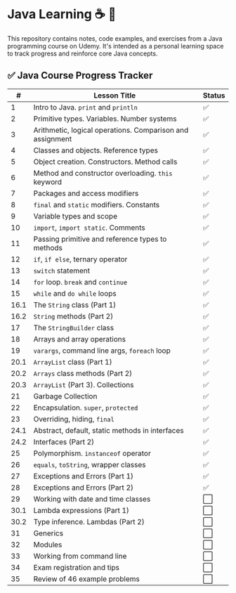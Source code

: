 # Java Learning ☕️ 🌱

This repository contains notes, code examples, and exercises from a Java programming course on Udemy. It's intended as a personal learning space to track progress and reinforce core Java concepts.

## ✅ Java Course Progress Tracker

| # | Lesson Title | Status |
|---|--------------|--------|
| 1 | Intro to Java. `print` and `println` | ✅ |
| 2 | Primitive types. Variables. Number systems | ✅ |
| 3 | Arithmetic, logical operations. Comparison and assignment | ✅ |
| 4 | Classes and objects. Reference types | ✅ |
| 5 | Object creation. Constructors. Method calls | ✅ |
| 6 | Method and constructor overloading. `this` keyword | ✅ |
| 7 | Packages and access modifiers | ✅ |
| 8 | `final` and `static` modifiers. Constants | ✅ |
| 9 | Variable types and scope | ✅ |
| 10 | `import`, `import static`. Comments | ✅ |
| 11 | Passing primitive and reference types to methods | ✅ |
| 12 | `if`, `if else`, ternary operator | ✅ |
| 13 | `switch` statement | ✅ |
| 14 | `for` loop. `break` and `continue` | ✅ |
| 15 | `while` and `do while` loops | ✅ |
| 16.1 | The `String` class (Part 1) | ✅ |
| 16.2 | `String` methods (Part 2) | ✅ |
| 17 | The `StringBuilder` class | ✅ |
| 18 | Arrays and array operations | ✅ |
| 19 | `varargs`, command line args, `foreach` loop | ✅ |
| 20.1 | `ArrayList` class (Part 1) | ✅ |
| 20.2 | `Arrays` class methods (Part 2) | ✅ |
| 20.3 | `ArrayList` (Part 3). Collections | ✅ |
| 21 | Garbage Collection | ✅ |
| 22 | Encapsulation. `super`, `protected` | ✅ |
| 23 | Overriding, hiding, `final` | ✅ |
| 24.1 | Abstract, default, static methods in interfaces | ✅ |
| 24.2 | Interfaces (Part 2) | ✅ |
| 25 | Polymorphism. `instanceof` operator | ✅ |
| 26 | `equals`, `toString`, wrapper classes | ✅ |
| 27 | Exceptions and Errors (Part 1) | ✅ |
| 28 | Exceptions and Errors (Part 2) | ✅ |
| 29 | Working with date and time classes | ⬜ |
| 30.1 | Lambda expressions (Part 1) | ⬜ |
| 30.2 | Type inference. Lambdas (Part 2) | ⬜ |
| 31 | Generics | ⬜ |
| 32 | Modules | ⬜ |
| 33 | Working from command line | ⬜ |
| 34 | Exam registration and tips | ⬜ |
| 35 | Review of 46 example problems | ⬜ |
